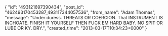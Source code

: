  {
   "id": "493121697390434",
   "post_id": "462493170453287_493117344057536",
   "from_name": "Adam Thomas",
   "message": "Under duress. THREATS OR COERCION. That INSTRUMENT IS INCHOATE.  FINISH IT YOURSELF THEN FUCK EM HARD BABY. NO SPIT OR LUBE OR KY. DRY.",
   "created_time": "2013-03-17T10:34:23+0000"
 }
